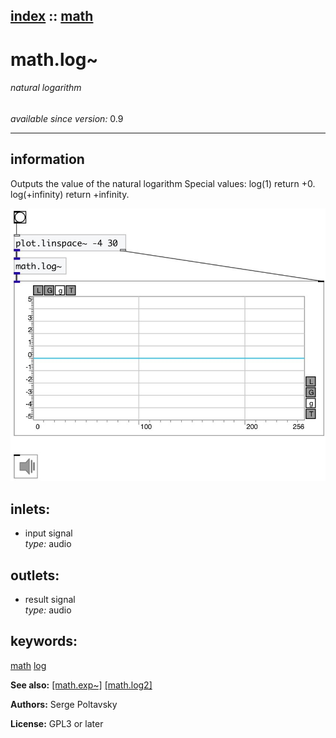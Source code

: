 [index](index.html) :: [math](category_math.html)
---

# math.log~

###### natural logarithm

*available since version:* 0.9

---


## information
Outputs the value of the natural logarithm
Special values:
log(1) return +0.
log(+infinity) return +infinity.



[![example](../examples/img/math.log~.jpg)](../examples/pd/math.log~.pd)









## inlets:

* input signal<br>
_type:_ audio



## outlets:

* result signal<br>
_type:_ audio



## keywords:

[math](keywords/math.html)
[log](keywords/log.html)



**See also:**
[\[math.exp~\]](math.exp~.html)
[\[math.log2\]](math.log2.html)




**Authors:** Serge Poltavsky




**License:** GPL3 or later





